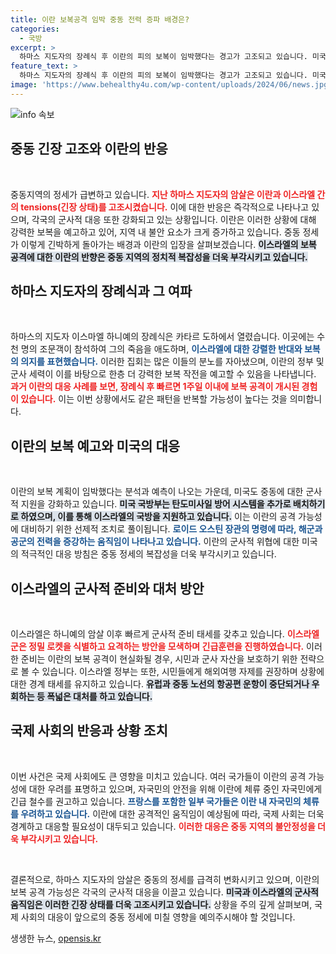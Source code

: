 ```yaml
---
title: 이란 보복공격 임박 중동 전력 증파 배경은?
categories:
  - 국방
excerpt: >
  하마스 지도자의 장례식 후 이란의 피의 보복이 임박했다는 경고가 고조되고 있습니다. 미국은 중동에 전투기를 추가 배치하며 긴장 상황에 대비하고 있으며, 이스라엘도 군사적 대응 태세를 강화하고 있습니다. 전례를 고려할 때 대규모 보복 공격이 곧 이루어질 가능성이 높아 국際사회의 우려가 커지고 있습니다.
feature_text: >
  하마스 지도자의 장례식 후 이란의 피의 보복이 임박했다는 경고가 고조되고 있습니다. 미국은 중동에 전투기를 추가 배치하며 긴장 상황에 대비하고 있으며, 이스라엘도 군사적 대응 태세를 강화하고 있습니다. 전례를 고려할 때 대규모 보복 공격이 곧 이루어질 가능성이 높아 국際사회의 우려가 커지고 있습니다.
image: 'https://www.behealthy4u.com/wp-content/uploads/2024/06/news.jpg'
---
```


<p><img src="https://www.behealthy4u.com/wp-content/uploads/2024/06/news.jpg" alt="info 속보" /></p>

<h2 data-ke-size="size26">중동 긴장 고조와 이란의 반응</h2>

<p data-ke-size="size16">&nbsp;</p>

<p>중동지역의 정세가 급변하고 있습니다. <b><span style="color: #ee2323;">지난 하마스 지도자의 암살은 이란과 이스라엘 간의 tensions(긴장 상태)를 고조시켰습니다.</span></b> 이에 대한 반응은 즉각적으로 나타나고 있으며, 각국의 군사적 대응 또한 강화되고 있는 상황입니다. 이란은 이러한 상황에 대해 강력한 보복을 예고하고 있어, 지역 내 불안 요소가 크게 증가하고 있습니다. 중동 정세가 이렇게 긴박하게 돌아가는 배경과 이란의 입장을 살펴보겠습니다. <b><span style="background-color: #21538527;">이스라엘의 보복 공격에 대한 이란의 반향은 중동 지역의 정치적 복잡성을 더욱 부각시키고 있습니다.</span></b> </p>

<h2 data-ke-size="size26">하마스 지도자의 장례식과 그 여파</h2>

<p data-ke-size="size16">&nbsp;</p>

<p>하마스의 지도자 이스마엘 하니예의 장례식은 카타르 도하에서 열렸습니다. 이곳에는 수천 명의 조문객이 참석하여 그의 죽음을 애도하며, <b><span style="color: #1a5490;">이스라엘에 대한 강렬한 반대와 보복의 의지를 표현했습니다.</span></b> 이러한 집회는 많은 이들의 분노를 자아냈으며, 이란의 정부 및 군사 세력이 이를 바탕으로 한층 더 강력한 보복 작전을 예고할 수 있음을 나타냅니다. <b><span style="color: #ee2323;">과거 이란의 대응 사례를 보면, 장례식 후 빠르면 1주일 이내에 보복 공격이 개시된 경험이 있습니다.</span></b> 이는 이번 상황에서도 같은 패턴을 반복할 가능성이 높다는 것을 의미합니다.</p>

<h2 data-ke-size="size26">이란의 보복 예고와 미국의 대응</h2>

<p data-ke-size="size16">&nbsp;</p>

<p>이란의 보복 계획이 임박했다는 분석과 예측이 나오는 가운데, 미국도 중동에 대한 군사적 지원을 강화하고 있습니다. <b><span style="background-color: #21538527;">미국 국방부는 탄도미사일 방어 시스템을 추가로 배치하기로 하였으며, 이를 통해 이스라엘의 국방을 지원하고 있습니다.</span></b> 이는 이란의 공격 가능성에 대비하기 위한 선제적 조치로 풀이됩니다. <b><span style="color: #1a5490;">로이드 오스틴 장관의 명령에 따라, 해군과 공군의 전력을 증강하는 움직임이 나타나고 있습니다.</span></b> 이란의 군사적 위협에 대한 미국의 적극적인 대응 방침은 중동 정세의 복잡성을 더욱 부각시키고 있습니다.</p>

<h2 data-ke-size="size26">이스라엘의 군사적 준비와 대처 방안</h2>

<p data-ke-size="size16">&nbsp;</p>

<p>이스라엘은 하니예의 암살 이후 빠르게 군사적 준비 태세를 갖추고 있습니다. <b><span style="color: #ee2323;">이스라엘군은 정밀 로켓을 식별하고 요격하는 방안을 모색하며 긴급훈련을 진행하였습니다.</span></b> 이러한 준비는 이란의 보복 공격이 현실화될 경우, 시민과 군사 자산을 보호하기 위한 전략으로 볼 수 있습니다. 이스라엘 정부는 또한, 시민들에게 해외여행 자제를 권장하며 상황에 대한 경계 태세를 유지하고 있습니다. <b><span style="background-color: #21538527;">유럽과 중동 노선의 항공편 운항이 중단되거나 우회하는 등 폭넓은 대처를 하고 있습니다.</span></b></p>

<h2 data-ke-size="size26">국제 사회의 반응과 상황 조치</h2>

<p data-ke-size="size16">&nbsp;</p>

<p>이번 사건은 국제 사회에도 큰 영향을 미치고 있습니다. 여러 국가들이 이란의 공격 가능성에 대한 우려를 표명하고 있으며, 자국민의 안전을 위해 이란에 체류 중인 자국민에게 긴급 철수를 권고하고 있습니다. <b><span style="color: #1a5490;">프랑스를 포함한 일부 국가들은 이란 내 자국민의 체류를 우려하고 있습니다.</span></b> 이란에 대한 공격적인 움직임이 예상됨에 따라, 국제 사회는 더욱 경계하고 대응할 필요성이 대두되고 있습니다. <b><span style="color: #ee2323;">이러한 대응은 중동 지역의 불안정성을 더욱 부각시키고 있습니다.</span></b> </p>

<p data-ke-size="size16">&nbsp;</p>

<p>결론적으로, 하마스 지도자의 암살은 중동의 정세를 급격히 변화시키고 있으며, 이란의 보복 공격 가능성은 각국의 군사적 대응을 이끌고 있습니다. <b><span style="background-color: #21538527;">미국과 이스라엘의 군사적 움직임은 이러한 긴장 상태를 더욱 고조시키고 있습니다.</span></b> 상황을 주의 깊게 살펴보며, 국제 사회의 대응이 앞으로의 중동 정세에 미칠 영향을 예의주시해야 할 것입니다.</p>
생생한 뉴스, <a href="https://opensis.kr" rel="dofollow">opensis.kr</a>


